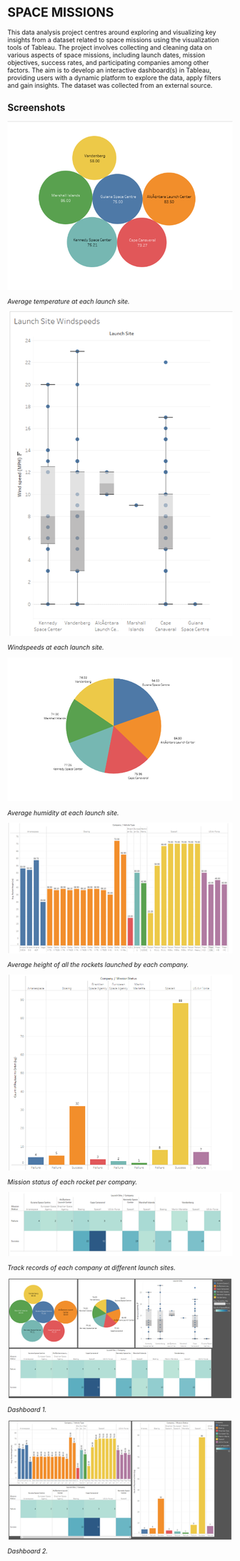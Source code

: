 # SPACE MISSIONS

This data analysis project centres around exploring and visualizing key insights from a dataset related to space missions using the visualization tools of Tableau. The project involves collecting and cleaning data on various aspects of space missions, including launch dates, mission objectives, success rates, and participating companies among other factors. The aim is to develop an interactive dashboard(s) in Tableau, providing users with a dynamic platform to explore the data, apply filters and gain insights. The dataset was collected from an external source.

## Screenshots

![Launch Site Temperature!](Screenshots/Launch_Site_Temperature.png "Launch Site Temperature")

*Average temperature at each launch site.*

![Launch Site Windspeeds!](Screenshots/Launch_Site_Windspeeds.png "Launch Site Windspeeds")

*Windspeeds at each launch site.*

![Launch Site Humidity!](Screenshots/Launch_Site_Humidity.png "Launch Site Humidity")

*Average humidity at each launch site.*

![Launch Vehicle Details!](Screenshots/Launch_Vehicle_Details.png "Launch Vehicle Details")

*Average height of all the rockets launched by each company.*

![Mission Status Details!](Screenshots/Mission_Status_Details.png "Mission Status Details")

*Mission status of each rocket per company.*

![Track Records!](Screenshots/Track_Records.png "Track Records")

*Track records of each company at different launch sites.*

![Dashboard 1!](Screenshots/Dashboard_1.png "Dashboard 1")

*Dashboard 1.*

![Dashboard 2!](Screenshots/Dashboard_2.png "Dashboard 2")

*Dashboard 2.*
